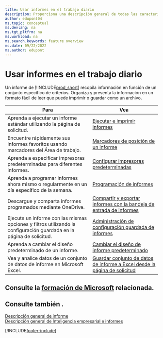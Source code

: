 ```yaml
---
title: Usar informes en el trabajo diario
description: Proporciona una descripción general de todas las características de Inteligencia empresarial e informes que admite el producto Business Central.
author: edupont04
ms.topic: conceptual
ms.devlang: na
ms.tgt_pltfrm: na
ms.workload: na
ms.search.keywords: feature overview
ms.date: 09/22/2022
ms.author: edupont
---
```

# <a name="use-reports-in-daily-work" />Usar informes en el trabajo diario

Un informe de [!INCLUDE[prod_short](includes/prod_short.md)] recopila información en función de un conjunto específico de criterios. Organiza y presenta la información en un formato fácil de leer que puede imprimir o guardar como un archivo.  

| Para | Vea |
| --- | --- |
| Aprenda a ejecutar un informe estándar utilizando la página de solicitud. | [Ejecutar e imprimir informes](ui-work-report.md) |
| Encuentre rápidamente sus informes favoritos usando marcadores del Área de trabajo. | [Marcadores de posición de un informe](ui-bookmarks.md) |
| Aprenda a especificar impresoras predeterminadas para diferentes informes. | [Configurar impresoras predeterminadas](ui-specify-printer-selection-reports.md#default) |
| Aprenda a programar informes ahora mismo o regularmente en un día específico de la semana. | [Programación de informes](ui-work-report.md#ScheduleReport) |
| Descargue y comparta informes programados mediante OneDrive. | [Compartir y exportar informes con la bandeja de entrada de informes](ui-work-report-inbox.md) |
| Ejecute un informe con las mismas opciones y filtros utilizando la configuración guardada en la página de solicitud. | [Administración de configuración guardada de informes](reports-saving-reusing-settings.md)|
| Aprenda a cambiar el diseño predeterminado de un informe. | [Cambiar el diseño de informe predeterminado](ui-how-change-layout-currently-used-report.md) |
| Vea y analice datos de un conjunto de datos de informe en Microsoft Excel. | [Guardar conjunto de datos de informe a Excel desde la página de solicitud](/dynamics365-release-plan/2021wave1/smb/dynamics365-business-central/save-report-dataset-excel-request-page) |

## <a name="see-related-microsoft-trainingtrainingpathssetup-reporting-dynamics-365-business-central" />Consulte la [formación de Microsoft](/training/paths/setup-reporting-dynamics-365-business-central/) relacionada.

## <a name="see-also" />Consulte también .

[Descripción general de informe](reports-available-reports.md)  
[Descripción general de Inteligencia empresarial e informes](ui-work-report.md)  

[!INCLUDE[footer-include](includes/footer-banner.md)]
